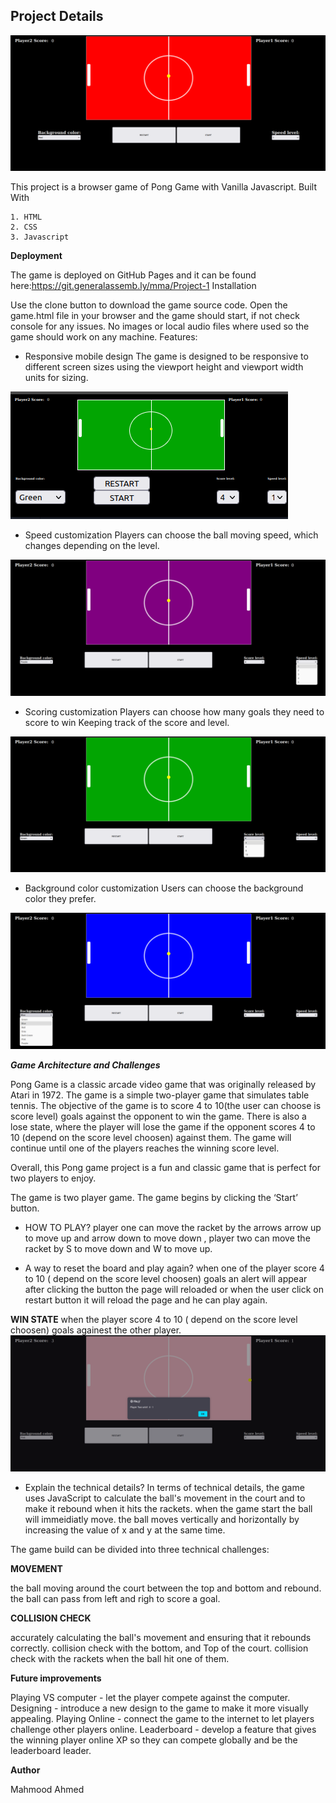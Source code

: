 ## Project Details

![Alt text](<Screenshot from 2023-07-12 16-11-36.png>)

This project is a browser game of Pong Game with Vanilla Javascript.
Built With

    1. HTML
    2. CSS
    3. Javascript

**Deployment**

The game is deployed on GitHub Pages and it can be found here:https://git.generalassemb.ly/mma/Project-1
Installation

Use the clone button to download the game source code. Open the game.html file in your browser and the game should start, if not check console for any issues. No images or local audio files where used so the game should work on any machine.
Features:

- Responsive mobile design
  The game is designed to be responsive to different screen sizes using the viewport height and viewport width units for sizing.

![Alt text](<Screenshot from 2023-07-13 09-58-58.png>)

- Speed customization
  Players can choose the ball moving speed, which changes depending on the level.

![Alt text](<Screenshot from 2023-07-12 16-48-00.png>)

- Scoring customization
  Players can choose how many goals they need to score to win Keeping track of the score and level.

![Alt text](<Screenshot from 2023-07-12 16-47-42.png>)

- Background color customization
  Users can choose the background color they prefer.

![Alt text](<Screenshot from 2023-07-12 16-44-32.png>)

**_Game Architecture and Challenges_**

Pong Game is a classic arcade video game that was originally released by Atari in 1972. The game is a simple two-player game that simulates table tennis. The objective of the game is to score 4 to 10(the user can choose is score level) goals against the opponent to win the game. There is also a lose state, where the player will lose the game if the opponent scores 4 to 10 (depend on the score level choosen) against them. The game will continue until one of the players reaches the winning score level.

Overall, this Pong game project is a fun and classic game that is perfect for two players to enjoy.

The game is two player game. The game begins by clicking the ‘Start’ button.

- HOW TO PLAY?
  player one can move the racket by the arrows arrow up to move up and arrow down to move down , player two can move the racket by S to move down and W to move up.

- A way to reset the board and play again?
  when one of the player score 4 to 10 ( depend on the score level choosen) goals an alert will appear after clicking the button the page will reloaded or when the user click on restart button it will reload the page and he can play again.

**WIN STATE**
when the player score 4 to 10 ( depend on the score level choosen) goals againest the other player.
![Alt text](<Screenshot from 2023-07-12 16-48-49.png>)

- Explain the technical details?
  In terms of technical details, the game uses JavaScript to calculate the ball's movement in the court and to make it rebound when it hits the rackets.
  when the game start the ball will immeidiatly move.
  the ball moves vertically and horizontally by increasing the value of x and y at the same time.

The game build can be divided into three technical challenges:

**MOVEMENT**

the ball moving around the court between the top and bottom and rebound.
the ball can pass from left and righ to score a goal.

**COLLISION CHECK**

accurately calculating the ball's movement and ensuring that it rebounds correctly.
collision check with the bottom, and Top of the court.
collision check with the rackets when the ball hit one of them.

**Future improvements**

Playing VS computer - let the player compete against the computer.
Designing - introduce a new design to the game to make it more visually appealing.
Playing Online - connect the game to the internet to let players challenge other players online.
Leaderboard - develop a feature that gives the winning player online XP so they can compete globally and be the leaderboard leader.

**Author**

Mahmood Ahmed
